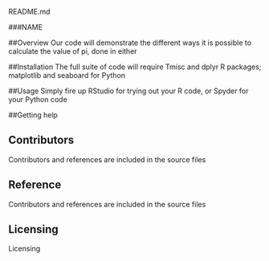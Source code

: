 README.md

###NAME

##Overview
Our code will demonstrate the different ways it is possible to calculate the value of pi, done in either 

##Installation
The full suite of code will require Tmisc and dplyr R packages; 
matplotlib and seaboard for Python

##Usage
Simply fire up RStudio for trying out your R code, or Spyder for your Python code


##Getting help


## Contributors
Contributors and references are included in the source files

## Reference
Contributors and references are included in the source files

## Licensing
Licensing

